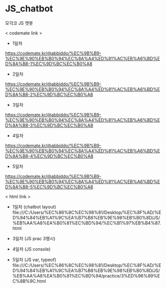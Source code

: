 # JS_chatbot
모각코 JS 챗봇

< codemate link >
* 1일차

https://codemate.kr/@abbiddo/%EC%9B%B9-%EC%9E%90%EB%B0%94%EC%8A%A4%ED%81%AC%EB%A6%BD%ED%8A%B8-1%EC%9D%BC%EC%B0%A8

* 2일차

https://codemate.kr/@abbiddo/%EC%9B%B9-%EC%9E%90%EB%B0%94%EC%8A%A4%ED%81%AC%EB%A6%BD%ED%8A%B8-2%EC%9D%BC%EC%B0%A8

* 3일차

https://codemate.kr/@abbiddo/%EC%9B%B9-%EC%9E%90%EB%B0%94%EC%8A%A4%ED%81%AC%EB%A6%BD%ED%8A%B8-3%EC%9D%BC%EC%B0%A8

* 4일차

https://codemate.kr/@abbiddo/%EC%9B%B9-%EC%9E%90%EB%B0%94%EC%8A%A4%ED%81%AC%EB%A6%BD%ED%8A%B8-4%EC%9D%BC%EC%B0%A8

* 5일차

https://codemate.kr/@abbiddo/%EC%9B%B9-%EC%9E%90%EB%B0%94%EC%8A%A4%ED%81%AC%EB%A6%BD%ED%8A%B8-5%EC%9D%BC%EC%B0%A8

< html link >
* 1일차 (chatbot layout)
file:///C:/Users/%EC%86%8C%EC%98%81/Desktop/%EC%8F%AD/%ED%94%84%EB%A1%9C%EA%B7%B8%EB%9E%98%EB%B0%8D/JS/%EB%AA%A8%EA%B0%81%EC%BD%94/%EC%B1%97%EB%B4%87.html


* 3일차 (JS prac 3행시)
* 4일차 (JS console)
* 5일차 (JS var, typeof)
file:///C:/Users/%EC%86%8C%EC%98%81/Desktop/%EC%8F%AD/%ED%94%84%EB%A1%9C%EA%B7%B8%EB%9E%98%EB%B0%8D/JS/%EB%AA%A8%EA%B0%81%EC%BD%94/practice/3%ED%96%89%EC%8B%9C.html
